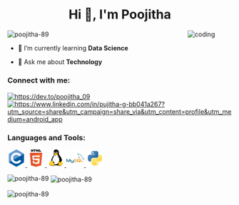 <h1 align="center">Hi 👋, I'm Poojitha</h1>
<img align="right" alt="coding" width="100" src="https://user-images.githubusercontent.com/59734313/157189039-c09b3e38-9f42-42c0-ab54-14f1574190a7.gif">

<p align="left"> <img src="https://komarev.com/ghpvc/?username=poojitha-89&label=Profile%20views&color=0e75b6&style=flat" alt="poojitha-89" /> </p>

- 🌱 I’m currently learning **Data Science**

- 💬 Ask me about **Technology**

<h3 align="left">Connect with me:</h3>
<p align="left">
<a href="https://dev.to/https://dev.to/poojitha_09" target="blank"><img align="center" src="https://raw.githubusercontent.com/rahuldkjain/github-profile-readme-generator/master/src/images/icons/Social/devto.svg" alt="https://dev.to/poojitha_09" height="30" width="40" /></a>
<a href="https://linkedin.com/in/https://www.linkedin.com/in/pujitha-g-bb041a267?utm_source=share&utm_campaign=share_via&utm_content=profile&utm_medium=android_app" target="blank"><img align="center" src="https://raw.githubusercontent.com/rahuldkjain/github-profile-readme-generator/master/src/images/icons/Social/linked-in-alt.svg" alt="https://www.linkedin.com/in/pujitha-g-bb041a267?utm_source=share&utm_campaign=share_via&utm_content=profile&utm_medium=android_app" height="30" width="40" /></a>
</p>

<h3 align="left">Languages and Tools:</h3>
<p align="left"> <a href="https://www.cprogramming.com/" target="_blank" rel="noreferrer"> <img src="https://raw.githubusercontent.com/devicons/devicon/master/icons/c/c-original.svg" alt="c" width="40" height="40"/> </a> <a href="https://www.w3.org/html/" target="_blank" rel="noreferrer"> <img src="https://raw.githubusercontent.com/devicons/devicon/master/icons/html5/html5-original-wordmark.svg" alt="html5" width="40" height="40"/> </a> <a href="https://www.linux.org/" target="_blank" rel="noreferrer"> <img src="https://raw.githubusercontent.com/devicons/devicon/master/icons/linux/linux-original.svg" alt="linux" width="40" height="40"/> </a> <a href="https://www.mysql.com/" target="_blank" rel="noreferrer"> <img src="https://raw.githubusercontent.com/devicons/devicon/master/icons/mysql/mysql-original-wordmark.svg" alt="mysql" width="40" height="40"/> </a> <a href="https://www.python.org" target="_blank" rel="noreferrer"> <img src="https://raw.githubusercontent.com/devicons/devicon/master/icons/python/python-original.svg" alt="python" width="40" height="40"/> </a> </p>

<p><img align="left" src="https://github-readme-stats.vercel.app/api/top-langs?username=poojitha-89&show_icons=true&locale=en&layout=compact" alt="poojitha-89" /></p>

<p>&nbsp;<img align="center" src="https://github-readme-stats.vercel.app/api?username=poojitha-89&show_icons=true&locale=en" alt="poojitha-89" /></p>

<p><img align="center" src="https://github-readme-streak-stats.herokuapp.com/?user=poojitha-89&" alt="poojitha-89" /></p>
